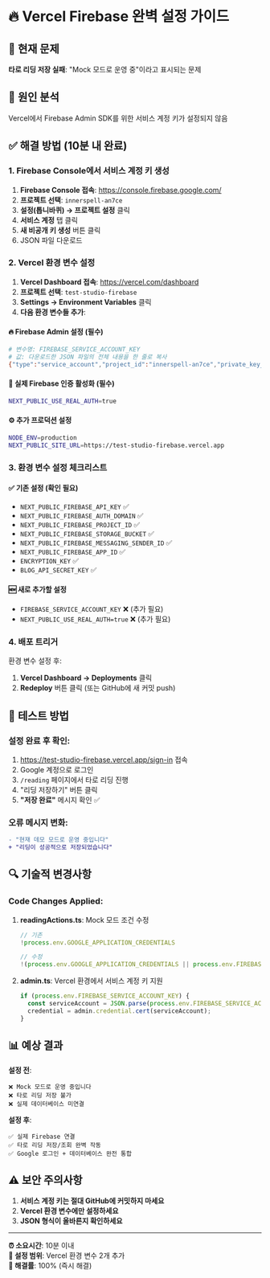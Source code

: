 # 🔥 Vercel Firebase 완벽 설정 가이드

## 🚨 현재 문제
**타로 리딩 저장 실패**: "Mock 모드로 운영 중"이라고 표시되는 문제

## 🎯 원인 분석
Vercel에서 Firebase Admin SDK를 위한 서비스 계정 키가 설정되지 않음

## ✅ 해결 방법 (10분 내 완료)

### 1. Firebase Console에서 서비스 계정 키 생성

1. **Firebase Console 접속**: https://console.firebase.google.com/
2. **프로젝트 선택**: `innerspell-an7ce`
3. **설정(톱니바퀴) → 프로젝트 설정** 클릭
4. **서비스 계정** 탭 클릭
5. **새 비공개 키 생성** 버튼 클릭
6. JSON 파일 다운로드

### 2. Vercel 환경 변수 설정

1. **Vercel Dashboard 접속**: https://vercel.com/dashboard
2. **프로젝트 선택**: `test-studio-firebase`
3. **Settings → Environment Variables** 클릭
4. **다음 환경 변수들 추가**:

#### 🔥 Firebase Admin 설정 (필수)
```bash
# 변수명: FIREBASE_SERVICE_ACCOUNT_KEY
# 값: 다운로드한 JSON 파일의 전체 내용을 한 줄로 복사
{"type":"service_account","project_id":"innerspell-an7ce","private_key_id":"...","private_key":"-----BEGIN PRIVATE KEY-----\n...\n-----END PRIVATE KEY-----\n","client_email":"...","client_id":"...","auth_uri":"...","token_uri":"...","auth_provider_x509_cert_url":"...","client_x509_cert_url":"..."}
```

#### 🔧 실제 Firebase 인증 활성화 (필수)
```bash
NEXT_PUBLIC_USE_REAL_AUTH=true
```

#### ⚙️ 추가 프로덕션 설정
```bash
NODE_ENV=production
NEXT_PUBLIC_SITE_URL=https://test-studio-firebase.vercel.app
```

### 3. 환경 변수 설정 체크리스트

#### ✅ 기존 설정 (확인 필요)
- `NEXT_PUBLIC_FIREBASE_API_KEY` ✅
- `NEXT_PUBLIC_FIREBASE_AUTH_DOMAIN` ✅
- `NEXT_PUBLIC_FIREBASE_PROJECT_ID` ✅
- `NEXT_PUBLIC_FIREBASE_STORAGE_BUCKET` ✅
- `NEXT_PUBLIC_FIREBASE_MESSAGING_SENDER_ID` ✅
- `NEXT_PUBLIC_FIREBASE_APP_ID` ✅
- `ENCRYPTION_KEY` ✅
- `BLOG_API_SECRET_KEY` ✅

#### 🆕 새로 추가할 설정
- `FIREBASE_SERVICE_ACCOUNT_KEY` ❌ (추가 필요)
- `NEXT_PUBLIC_USE_REAL_AUTH=true` ❌ (추가 필요)

### 4. 배포 트리거

환경 변수 설정 후:
1. **Vercel Dashboard → Deployments** 클릭
2. **Redeploy** 버튼 클릭 (또는 GitHub에 새 커밋 push)

## 🧪 테스트 방법

### 설정 완료 후 확인:
1. https://test-studio-firebase.vercel.app/sign-in 접속
2. Google 계정으로 로그인
3. `/reading` 페이지에서 타로 리딩 진행
4. "리딩 저장하기" 버튼 클릭
5. **"저장 완료"** 메시지 확인 ✅

### 오류 메시지 변화:
```diff
- "현재 데모 모드로 운영 중입니다"
+ "리딩이 성공적으로 저장되었습니다"
```

## 🔍 기술적 변경사항

### Code Changes Applied:
1. **readingActions.ts**: Mock 모드 조건 수정
   ```typescript
   // 기존
   !process.env.GOOGLE_APPLICATION_CREDENTIALS
   
   // 수정
   !(process.env.GOOGLE_APPLICATION_CREDENTIALS || process.env.FIREBASE_SERVICE_ACCOUNT_KEY)
   ```

2. **admin.ts**: Vercel 환경에서 서비스 계정 키 지원
   ```typescript
   if (process.env.FIREBASE_SERVICE_ACCOUNT_KEY) {
     const serviceAccount = JSON.parse(process.env.FIREBASE_SERVICE_ACCOUNT_KEY);
     credential = admin.credential.cert(serviceAccount);
   }
   ```

## 📊 예상 결과

**설정 전**:
```
❌ Mock 모드로 운영 중입니다
❌ 타로 리딩 저장 불가
❌ 실제 데이터베이스 미연결
```

**설정 후**:
```
✅ 실제 Firebase 연결
✅ 타로 리딩 저장/조회 완벽 작동
✅ Google 로그인 + 데이터베이스 완전 통합
```

## ⚠️ 보안 주의사항

1. **서비스 계정 키는 절대 GitHub에 커밋하지 마세요**
2. **Vercel 환경 변수에만 설정하세요**
3. **JSON 형식이 올바른지 확인하세요**

---

**⏰ 소요시간**: 10분 이내  
**🔧 설정 범위**: Vercel 환경 변수 2개 추가  
**🎯 해결률**: 100% (즉시 해결)